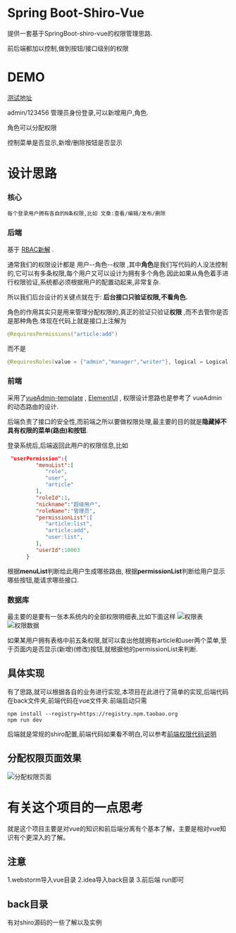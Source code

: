 # Spring Boot-Shiro-Vue
提供一套基于SpringBoot-shiro-vue的权限管理思路.

前后端都加以控制,做到按钮/接口级别的权限

# DEMO
[测试地址](http://g.heeexy.com)

admin/123456 管理员身份登录,可以新增用户,角色.

角色可以分配权限

控制菜单是否显示,新增/删除按钮是否显示

# 设计思路

### 核心

 	每个登录用户拥有各自的N条权限,比如 文章:查看/编辑/发布/删除

### 后端

基于 [RBAC新解](http://globeeip.iteye.com/blog/1236167) . 

通常我们的权限设计都是 用户--角色--权限 ,其中**角色**是我们写代码的人没法控制的,它可以有多条权限,每个用户又可以设计为拥有多个角色.因此如果从角色着手进行权限验证,系统都必须根据用户的配置动起来,非常复杂.

所以我们后台设计的关键点就在于: **后台接口只验证权限,不看角色.**

角色的作用其实只是用来管理分配权限的,真正的验证只验证**权限** ,而不去管你是否是那种角色.体现在代码上就是接口上注解为

```java
@RequiresPermissions("article:add")
```

而不是

```java
@RequiresRoles(value = {"admin","manager","writer"}, logical = Logical.OR) 
```

### 前端

采用了[vueAdmin-template](https://github.com/PanJiaChen/vueAdmin-template) , [ElementUI](https://github.com/ElemeFE/element) , 权限设计思路也是参考了 vueAdmin 的动态路由的设计.

后端负责了接口的安全性,而前端之所以要做权限处理,最主要的目的就是**隐藏掉不具有权限的菜单(路由)和按钮**.

登录系统后,后端返回此用户的权限信息,比如 
```json
 "userPermission":{  
         "menuList":[  
            "role",
            "user",
            "article"
         ],
         "roleId":1,
         "nickname":"超级用户",
         "roleName":"管理员",
         "permissionList":[  
            "article:list",
            "article:add",
            "user:list",
         ],
         "userId":10003
      }
```
根据**menuList**判断给此用户生成哪些路由, 根据**permissionList**判断给用户显示哪些按钮,能请求哪些接口.

### 数据库
最主要的是要有一张本系统内的全部权限明细表,比如下面这样
![权限表](http://img.heeexy.com/permissionDatabase.png)
![权限数据](http://img.heeexy.com/permissionData.png)

如果某用户拥有表格中前五条权限,就可以查出他就拥有article和user两个菜单,至于页面内是否显示(新增)(修改)按钮,就根据他的permissionList来判断.

## 具体实现
有了思路,就可以根据各自的业务进行实现,本项目在此进行了简单的实现,后端代码在back文件夹,前端代码在vue文件夹.前端启动只需
```
npm install --registry=https://registry.npm.taobao.org
npm run dev
```

后端就是常规的shiro配置,前端代码如果看不明白,可以参考[前端权限代码说明](./explain-frontend.md) 

## 分配权限页面效果
![分配权限页面](http://img.heeexy.com/role_permission.png)

# 有关这个项目的一点思考
就是这个项目主要是对vue的知识和前后端分离有个基本了解，主要是相对vue知识有个更深入的了解。

## 注意
   1.webstorm导入vue目录
   2.idea导入back目录
   3.前后端 run即可

## back目录

   有对shiro源码的一些了解以及实例
